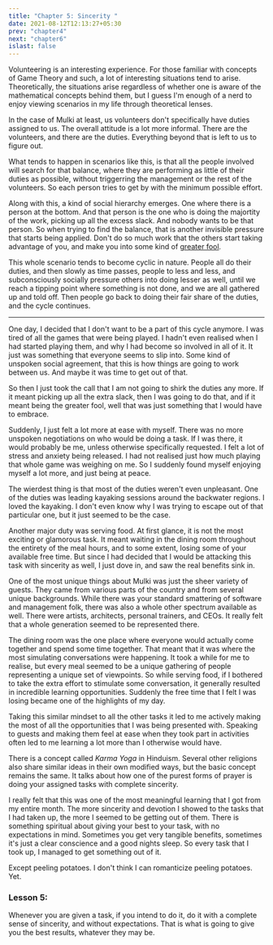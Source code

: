 ```yaml
---
title: "Chapter 5: Sincerity "
date: 2021-08-12T12:13:27+05:30
prev: "chapter4"
next: "chapter6"
islast: false
---
```


Volunteering is an interesting experience. For those familiar with
concepts of Game Theory and such, a lot of interesting situations tend
to arise. Theoretically, the situations arise regardless of whether one
is aware of the mathematical concepts behind them, but I guess I'm
enough of a nerd to enjoy viewing scenarios in my life through
theoretical lenses.

In the case of Mulki at least, us volunteers don't specifically have
duties assigned to us. The overall attitude is a lot more informal.
There are the volunteers, and there are the duties. Everything beyond
that is left to us to figure out.

What tends to happen in scenarios like this, is that all the people
involved will search for that balance, where they are performing as
little of their duties as possible, without triggerring the management
or the rest of the volunteers. So each person tries to get by with the
minimum possible effort.

Along with this, a kind of social hierarchy emerges. One where there is
a person at the bottom. And that person is the one who is doing the
majortity of the work, picking up all the excess slack. And nobody wants to
be that person. So when trying to find the balance, that is another
invisible pressure that starts being applied. Don't do so much work that
the others start taking advantage of you, and make you into some kind of
[greater fool](https://en.wikipedia.org/wiki/Greater_fool_theory).

This whole scenario tends to become cyclic in nature. People all do
their duties, and then slowly as time passes, people to less and less,
and subconsciously socially pressure others into doing lesser as well,
until we reach a tipping point where something is not done, and we are
all gathered up and told off. Then people go back to doing their
fair share of the duties, and the cycle continues.

---

One day, I decided that I don't want to be a part of this cycle anymore.
I was tired of all the games that were being played. I hadn't even
realised when I had started playing them, and why I had become so
involved in all of it. It just was something that everyone seems to slip
into. Some kind of unspoken social agreement, that this is how things
are going to work between us. And maybe it was time to get out of that.

So then I just took the call that I am not going to shirk the duties any
more. If it meant picking up all the extra slack, then I was going to do
that, and if it meant being the greater fool, well that was just
something that I would have to embrace.

Suddenly, I just felt a lot more at ease with myself. There was no more
unspoken negotiations on who would be doing a task. If I was there, it
would probably be me, unless otherwise specifically requested. I felt a
lot of stress and anxiety being released. I had not realised just how
much playing that whole game was weighing on me. So I suddenly found
myself enjoying myself a lot more, and just being at peace.

The wierdest thing is that most of the duties weren't even unpleasant.
One of the duties was leading kayaking sessions around the backwater
regions. I loved the kayaking. I don't even know why I was trying to
escape out of that particular one, but it just seemed to be the case.

Another major duty was serving food. At first glance, it is not the most
exciting or glamorous task. It meant waiting in the dining room
throughout the entirety of the meal hours, and to some extent, losing
some of your available free time. But since I had decided that I would
be attacking this task with sincerity as well, I just dove in, and saw
the real benefits sink in.

One of the most unique things about Mulki was just the sheer variety of
guests. They came from various parts of the country and from several
unique backgrounds. While there was your standard smattering of software
and management folk, there was also a whole other spectrum available
as well. There were artists, architects, personal trainers, and CEOs. It
really felt that a whole generation seemed to be represented there.

The dining room was the one place where everyone would actually come
together and spend some time together. That meant that it was where the
most simulating conversations were happening. It took a while for me to
realise, but every meal seemed to be a unique gathering of people
representing a unique set of viewpoints. So while serving food, if I
bothered to take the extra effort to stimulate some conversation, it
generally resulted in incredible learning opportunities. Suddenly the
free time that I felt I was losing became one of the highlights of my
day.

Taking this similar mindset to all the other tasks it led to me actively
making the most of all the opportunities that I was being presented
with. Speaking to guests and making them feel at ease when they took
part in activities often led to me learning a lot more than I otherwise
would have.

There is a concept called _Karma Yoga_ in Hinduism. Several other
religions also share similar ideas in their own modified ways, but
the basic concept remains the same. It talks about how one of the purest
forms of prayer is doing your assigned tasks with complete sincerity.

I really felt that this was one of the most meaningful learning that I
got from my entire month. The more sincerity and devotion I showed to
the tasks that I had taken up, the more I seemed to be getting out of
them. There is something spiritual about giving your best to your task,
with no expectations in mind. Sometimes you get very tangible benefits,
sometimes it's just a clear conscience and a good nights sleep. So every
task that I took up, I managed to get something out of it.

Except peeling potatoes. I don't think I can romanticize peeling
potatoes. Yet.

### Lesson 5:
Whenever you are given a task, if you intend to do it, do it with a
complete sense of sincerity, and without expectations. That is what is
going to give you the best results, whatever they may be.
